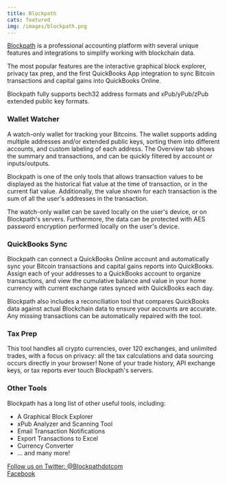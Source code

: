 ```yaml
---
title: Blockpath
cats: featured
img: /images/blockpath.png
---
```

<a href="https://blockpath.com">Blockpath</a> is a professional accounting platform with several unique features and integrations to simplify working with blockchain data.

The most popular features are the interactive graphical block explorer, privacy tax prep, and the first QuickBooks App integration to sync Bitcoin transactions and capital gains into QuickBooks Online.

Blockpath fully supports bech32 address formats and xPub/yPub/zPub extended public key formats. 


### Wallet Watcher

A watch-only wallet for tracking your Bitcoins. The wallet supports adding multiple addresses and/or extended public keys, sorting them into different accounts, and custom labeling of each address. The Overview tab shows the summary and transactions, and can be quickly filtered by account or inputs/outputs.

Blockpath is one of the only tools that allows transaction values to be displayed as the historical fiat value at the time of transaction, or in the current fiat value. Additionally, the value shown for each transaction is the sum of all the user's addresses in the transaction.

The watch-only wallet can be saved locally on the user's device, or on Blockpath's servers. Furthermore, the data can be protected with AES password encryption performed locally on the user's device. 


### QuickBooks Sync

Blockpath can connect a QuickBooks Online account and automatically sync your Bitcoin transactions and capital gains reports into QuickBooks. Assign each of your addresses to a QuickBooks account to organize transactions, and view the cumulative balance and value in your home currency with current exchange rates synced with QuickBooks each day.

Blockpath also includes a reconciliation tool that compares QuickBooks data against actual Blockchain data to ensure your accounts are accurate. Any missing transactions can be automatically repaired with the tool.

### Tax Prep

This tool handles all crypto currencies, over 120 exchanges, and unlimited trades, with a focus on privacy: all the tax calculations and data sourcing occurs directly in your browser! None of your trade history, API exchange keys, or tax reports ever touch Blockpath's servers. 

### Other Tools

Blockpath has a long list of other useful tools, including:
<ul>
    <li> A Graphical Block Explorer </li>
    <li> xPub Analyzer and Scanning Tool </li>
    <li> Email Transaction Notifications </li>
    <li> Export Transactions to Excel </li>
    <li> Currency Converter </li>
    <li> ... and many more! </li>
</ul>


<p style="margin-bottom: 20px;">
    <a class="social-link" href="https://twitter.com/Blockpathdotcom" class="twitter-follow-button" data-show-count="false" data-size="large">Follow us on Twitter: @Blockpathdotcom</a>
    <br>
    <a class="social-link" href="https://www.facebook.com/Blockpath" class="facebook-follow-button" data-show-count="false" data-size="large">Facebook</a>

</p>

